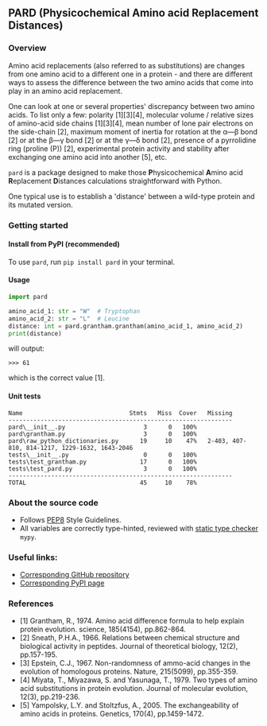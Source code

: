 ## PARD (Physicochemical Amino acid Replacement Distances)


### Overview
Amino acid replacements (also referred to as substitutions) are changes from one amino acid to a different one in a
protein - and there are different ways to assess the difference between the two amino acids that come into play in an
amino acid replacement.

One can look at one or several properties' discrepancy between two amino acids. To list only a few: polarity [1][3][4],
molecular volume / relative sizes of amino-acid side chains [1][3][4], mean number of lone pair electrons on the 
side-chain [2], maximum moment of inertia for rotation at the α―β bond [2] or at the β―γ bond [2] or at the γ―δ
bond [2], presence of a pyrrolidine ring (proline (P)) [2], experimental protein activity and stability after 
exchanging one amino acid into another [5], etc.

`pard` is a package designed to make those **P**hysicochemical **A**mino acid **R**eplacement **D**istances calculations
straightforward with Python.

One typical use is to establish a 'distance' between a wild-type protein and its mutated version.


### Getting started
#### Install from PyPI (recommended)
To use `pard`, run `pip install pard` in your terminal.

#### Usage
```py
import pard

amino_acid_1: str = "W"  # Tryptophan
amino_acid_2: str = "L"  # Leucine
distance: int = pard.grantham.grantham(amino_acid_1, amino_acid_2)
print(distance)
```
will output:
```
>>> 61
```
which is the correct value [1].

#### Unit tests
```
Name                              Stmts   Miss  Cover   Missing
---------------------------------------------------------------
pard\__init__.py                      3      0   100%
pard\grantham.py                      3      0   100%
pard\raw_python_dictionaries.py      19     10    47%   2-403, 407-810, 814-1217, 1229-1632, 1643-2046
tests\__init__.py                     0      0   100%
tests\test_grantham.py               17      0   100%
tests\test_pard.py                    3      0   100%
---------------------------------------------------------------
TOTAL                                45     10    78%

```


### About the source code
- Follows [PEP8](https://peps.python.org/pep-0008/) Style Guidelines.
- All variables are correctly type-hinted, reviewed with [static type checker](https://mypy.readthedocs.io/en/stable/)
`mypy`.


### Useful links:
- [Corresponding GitHub repository](https://github.com/MICS-Lab/pard)
- [Corresponding PyPI page](https://pypi.org/project/pard/)


### References
- [1] Grantham, R., 1974. Amino acid difference formula to help explain protein evolution. science, 185(4154), 
pp.862-864.
- [2] Sneath, P.H.A., 1966. Relations between chemical structure and biological activity in peptides. Journal of
theoretical biology, 12(2), pp.157-195.
- [3] Epstein, C.J., 1967. Non-randomness of ammo-acid changes in the evolution of homologous proteins. Nature,
215(5099), pp.355-359.
- [4] Miyata, T., Miyazawa, S. and Yasunaga, T., 1979. Two types of amino acid substitutions in protein evolution. 
Journal of molecular evolution, 12(3), pp.219-236.
- [5] Yampolsky, L.Y. and Stoltzfus, A., 2005. The exchangeability of amino acids in proteins. Genetics, 170(4), 
pp.1459-1472.
